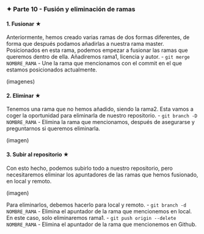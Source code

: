 ### ✦ Parte 10 - Fusión y eliminación de ramas
#### 1. Fusionar ★
Anteriormente, hemos creado varias ramas de dos formas diferentes, de forma que después podamos añadirlas a nuestra rama master. Posicionados en esta rama, podemos empezar a fusionar las ramas que queremos dentro de ella. Añadiremos rama1, licencia y autor.
	- ```git merge NOMBRE_RAMA``` - Une la rama que mencionamos con el commit en el que estamos posicionados actualmente.

(imagenes)

#### 2. Eliminar ★
Tenemos una rama que no hemos añadido, siendo la rama2. Esta vamos a coger la oportunidad para eliminarla de nuestro repositorio.
	- ```git branch -D NOMBRE_RAMA``` - Elimina la rama que mencionamos, después de asegurarse y preguntarnos si queremos eliminarla.

(imagen)

#### 3. Subir al repositorio ★
Con esto hecho, podemos subirlo todo a nuestro repositorio, pero necesitaremos eliminar los apuntadores de las ramas que hemos fusionado, en local y remoto.

(imagen)

Para eliminarlos, debemos hacerlo para local y remoto.
	- ```git branch -d NOMBRE_RAMA``` - Elimina el apuntador de la rama que mencionemos en local. En este caso, solo eliminaremos rama1.
	- ```git push origin --delete NOMBRE_RAMA``` - Elimina el apuntador de la rama que mencionemos en Github.
